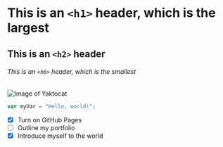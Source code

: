 # This is an `<h1>` header, which is the largest

## This is an `<h2>` header

###### This is an `<h6>` header, which is the smallest


![Image of Yaktocat](https://octodex.github.com/images/yaktocat.png)


``` javascript
var myVar = "Hello, world!";
```

- [x] Turn on GitHub Pages
- [ ] Outline my portfolio
- [x] Introduce myself to the world
